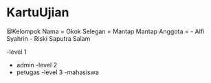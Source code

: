 # KartuUjian

@Kelompok
Nama = Okok
Selegan = Mantap Mantap
Anggota = - Alfi Syahrin - Riski Saputra Salam

-level 1
  - admin
-level 2
  - petugas
-level 3 
  -mahasiswa
